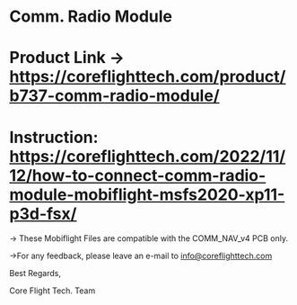 # Comm. Radio Module
# Product Link -> https://coreflighttech.com/product/b737-comm-radio-module/
# Instruction: https://coreflighttech.com/2022/11/12/how-to-connect-comm-radio-module-mobiflight-msfs2020-xp11-p3d-fsx/
 
-> These Mobiflight Files are compatible with the COMM_NAV_v4 PCB only.

->For any feedback, please leave an e-mail to info@coreflighttech.com


Best Regards,

Core Flight Tech. Team
